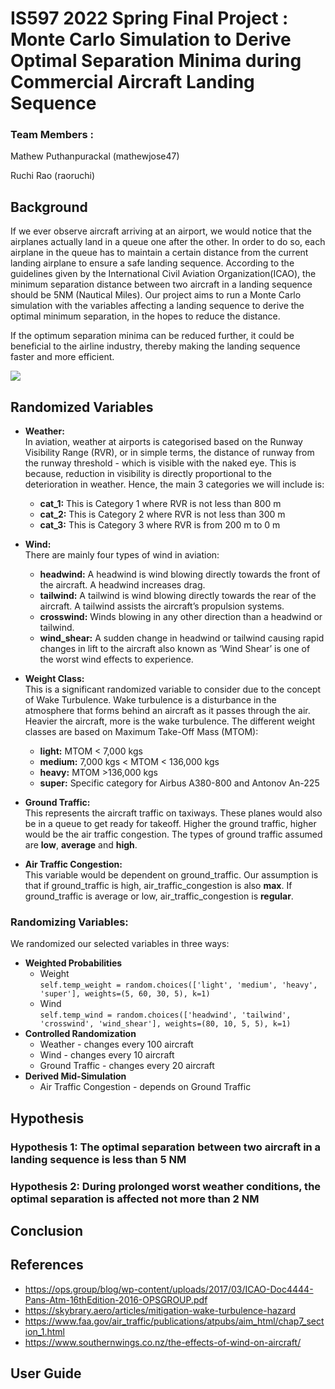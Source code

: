# IS597 2022 Spring Final Project : Monte Carlo Simulation to Derive Optimal Separation Minima during Commercial Aircraft Landing Sequence
### Team Members : 

Mathew Puthanpurackal (mathewjose47)

Ruchi Rao (raoruchi)
## Background

If we ever observe aircraft arriving at an airport, we would notice that the airplanes actually land in a queue
one after the other. In order to do so, each airplane in the queue has to maintain a certain distance from the current landing 
airplane to ensure a safe landing sequence. According to the guidelines given by the International Civil Aviation Organization(ICAO), 
the minimum separation distance between two aircraft in a landing sequence should be 5NM (Nautical Miles). Our project aims to
run a Monte Carlo simulation with the variables affecting a landing sequence to derive the optimal minimum separation, in the hopes
to reduce the distance.

If the optimum separation minima can be reduced further, it could be beneficial to the airline industry, thereby making the landing sequence
faster and more efficient.

![](https://upload.wikimedia.org/wikipedia/commons/e/e0/A340-300_landing_sequence_%284342008531%29.jpg)

## Randomized Variables

- **Weather:**  
In aviation, weather at airports is categorised based on the Runway Visibility Range (RVR), or in  simple terms, the distance of runway from the runway threshold - 
which is visible with the naked eye. This is because, reduction in visibility is directly proportional to the deterioration in weather. Hence, the main 3 categories we will include is:  
  - **cat_1:** This is Category 1 where RVR is not less than 800 m 
  - **cat_2:** This is Category 2 where RVR is not less than 300 m 
  - **cat_3:** This is Category 3 where RVR is from 200 m to 0 m
  

- **Wind:**  
There are mainly four types of wind in aviation:  
  - **headwind:** A headwind is wind blowing directly towards the front of the aircraft. A headwind increases drag. 
  - **tailwind:** A tailwind is wind blowing directly towards the rear of the aircraft. A tailwind assists the aircraft’s propulsion systems. 
  - **crosswind:** Winds blowing in any other direction than a headwind or tailwind. 
  - **wind_shear:** A sudden change in headwind or tailwind causing rapid changes in lift to the aircraft also known as ‘Wind Shear’ is one of the worst wind effects to experience.  
 

- **Weight Class:**  
This is a significant randomized variable to consider due to the concept of Wake Turbulence. Wake turbulence is a disturbance in the atmosphere that forms behind an
aircraft as it passes through the air. Heavier the aircraft, more is the wake turbulence. The different weight classes are based on Maximum Take-Off Mass (MTOM):  
  - **light:** MTOM < 7,000 kgs 
  - **medium:** 7,000 kgs < MTOM < 136,000 kgs 
  - **heavy:** MTOM >136,000 kgs 
  - **super:** Specific category for Airbus A380-800 and Antonov An-225


- **Ground Traffic:**  
This represents the aircraft traffic on taxiways. These planes would also be in a queue to get
ready for takeoff. Higher the ground traffic, higher would be the air traffic congestion.
The types of ground traffic assumed are **low**, **average** and **high**.


- **Air Traffic Congestion:**  
This variable would be dependent on ground_traffic. Our assumption is that if
ground_traffic is high, air_traffic_congestion is also **max**. If ground_traffic is
average or low, air_traffic_congestion is **regular**.

### Randomizing Variables:

We randomized our selected variables in three ways:

- **Weighted Probabilities**
  - Weight  
  ```self.temp_weight = random.choices(['light', 'medium', 'heavy', 'super'], weights=(5, 60, 30, 5), k=1)```
  - Wind  
  ```self.temp_wind = random.choices(['headwind', 'tailwind', 'crosswind', 'wind_shear'], weights=(80, 10, 5, 5), k=1)```
- **Controlled Randomization**
  - Weather - changes every 100 aircraft
  - Wind - changes every 10 aircraft 
  - Ground Traffic - changes every 20 aircraft
- **Derived Mid-Simulation**
  - Air Traffic Congestion - depends on Ground Traffic


## Hypothesis

### Hypothesis 1: The optimal separation between two aircraft in a landing sequence is less than 5 NM

### Hypothesis 2: During prolonged worst weather conditions, the optimal separation is affected not more than 2 NM

## Conclusion

## References

- https://ops.group/blog/wp-content/uploads/2017/03/ICAO-Doc4444-Pans-Atm-16thEdition-2016-OPSGROUP.pdf
- https://skybrary.aero/articles/mitigation-wake-turbulence-hazard
- https://www.faa.gov/air_traffic/publications/atpubs/aim_html/chap7_section_1.html
- https://www.southernwings.co.nz/the-effects-of-wind-on-aircraft/

## User Guide



